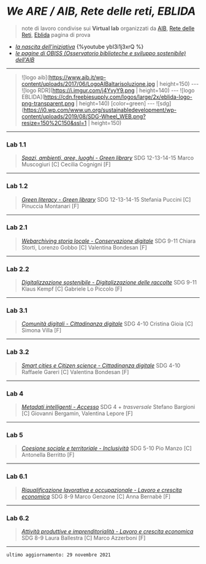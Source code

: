 #  *We ARE / AIB, Rete delle reti, EBLIDA* 

> note di lavoro condivise sui **Virtual lab** organizzati da [AIB](https://www.aib.it), [Rete delle Reti](https://retedellereti.dgline.it/), [Eblida](http://www.eblida.org/)
> pagina di prova



* [*la nascita dell'iniziativa*](https://retedellereti.dgline.it/seminario-eblida)
  {%youtube ybI3i1j3xrQ %}
* [*le pagine di OBISS (Osservatorio biblioteche e sviluppo sostenibile) dell'AIB*](https://www.aib.it/struttura/osservatori/obiss/)

---
>  ![logo aib](https://www.aib.it/wp-content/uploads/2017/06/LogoAIBaltarisoluzione.jpg | height=150) --- ![logo RDR](https://i.imgur.com/j4YvyY9.png | height=140) --- ![logo EBLIDA](https://cdn.freebiesupply.com/logos/large/2x/eblida-logo-png-transparent.png | height=140) [color=green] --- ![sdg](https://i0.wp.com/www.un.org/sustainabledevelopment/wp-content/uploads/2019/08/SDG-Wheel_WEB.png?resize=150%2C150&ssl=1 | height=150)

---

### Lab 1.1 
>[*Spazi, ambienti, aree,  luoghi - Green library*](/we-are-lab-1-1) SDG 12-13-14-15
> Marco Muscogiuri [C] Cecilia Cognigni [F]

---
### Lab 1.2 
> [*Green literacy - Green library*](pippo.md) SDG 12-13-14-15
> Stefania Puccini [C] Pinuccia Montanari [F] 
---

### Lab 2.1 
> [*Webarchiving storia locale - Conservazione digitale*](/we-are-lab-2-1) SDG 9-11
> Chiara Storti, Lorenzo Gobbo [C] Valentina Bondesan [F]
---

### Lab 2.2 
> [*Digitalizzazione sostenibile - Digitalizzazione delle raccolte*](/we-are-lab-2-2) SDG 9-11
> Klaus Kempf [C] Gabriele Lo Piccolo [F]
---

### Lab 3.1 
>[*Comunità digitali - Cittadinanza digitale*](/we-are-lab-3-1) SDG 4-10
> Cristina Gioia [C] Simona Villa [F]

---

### Lab 3.2 
> [*Smart cities e Citizen science - Cittadinanza digitale*](/we-are-lab-3-2) SDG 4-10
> Raffaele Gareri [C] Valentina Bondesan [F]
---
### Lab 4 
> [*Metadati intelligenti - Accesso*](/we-are-lab-4) SDG 4 + *trasversale*
> Stefano Bargioni [C] Giovanni Bergamin, Valentina Lepore [F]
---
### Lab 5 
> [*Coesione sociale e territoriale - Inclusività*](/we-are-lab-5) SDG 5-10
> Pio Manzo [C] Antonella Berritto [F]
----
### Lab 6.1 
> [*Riqualificazione lavorativa e occupazionale - Lavoro e crescita economica*](/we-are-lab-6-1) SDG 8-9
> Marco Genzone [C] Anna Bernabè [F]
---
### Lab 6.2 
> [*Attività produttive e imprenditorialità - Lavoro e crescita economica*](/we-are-lab-6-2) SDG 8-9
> Laura Ballestra [C] Marco Azzerboni [F]
---
    ultimo aggiornamento: 29 novembre 2021
